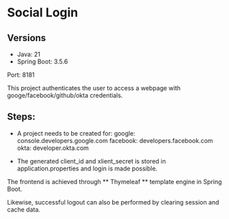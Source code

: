 # Social Login

## Versions
- Java: 21
- Spring Boot: 3.5.6

Port: 8181

This project authenticates the user to access a webpage with googe/facebook/github/okta credentials.

## Steps:

- A project needs to be created for:
google: console.developers.google.com
facebook: developers.facebook.com
okta: developer.okta.com

- The generated client_id and xlient_secret is stored in application.properties and login is made possible.

The frontend is achieved through ** Thymeleaf ** template engine in Spring Boot.

Likewise, successful logout can also be performed by clearing session and cache data.
